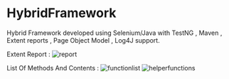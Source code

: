 # HybridFramework
Hybrid Framework developed using Selenium/Java with TestNG , Maven , Extent reports , Page Object Model , Log4J support.

Extent Report :
![report](https://user-images.githubusercontent.com/33172793/34905715-be4a8c4a-f884-11e7-897b-5435b22fe91b.png)

List Of Methods And Contents :
![functionlist](https://user-images.githubusercontent.com/33172793/34607618-726c9de0-f23a-11e7-96fe-dd03d27e5a9e.png) 
![helperfunctions](https://user-images.githubusercontent.com/33172793/34607739-f5130982-f23a-11e7-9e55-2cd6d1735e87.png)
